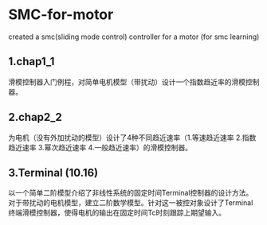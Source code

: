 # SMC-for-motor
created a smc(sliding mode control)  controller for a motor (for smc learning)
  
## 1.chap1_1
滑模控制器入门例程，对简单电机模型（带扰动）设计一个指数趋近率的滑模控制器。
  
## 2.chap2_2
为电机（没有外加扰动的模型）设计了4种不同趋近速率（1.等速趋近速率 2.指数趋近速率 3.幂次趋近速率 4.一般趋近速率）的滑模控制器。

## 3.Terminal (10.16)
以一个简单二阶模型介绍了非线性系统的固定时间Terminal控制器的设计方法。
对于带扰动的电机模型，建立二阶数学模型。针对这一被控对象设计了Terminal终端滑模控制器，使得电机的输出在固定时间Tc时刻跟踪上期望输入。
